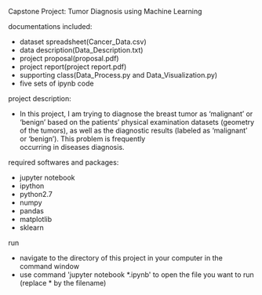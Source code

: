 Capstone Project: Tumor Diagnosis using Machine Learning

documentations included:
 - dataset spreadsheet(Cancer_Data.csv)
 - data description(Data_Description.txt)
 - project proposal(proposal.pdf)
 - project report(project report.pdf)
 - supporting class(Data_Process.py and Data_Visualization.py)
 - five sets of ipynb code
 
project description: 
 - In this project, I am trying to diagnose the breast tumor as ‘malignant’ or ‘benign’ based
   on the patients’ physical examination datasets (geometry of the tumors), as well as the
   diagnostic results (labeled as ‘malignant’ or ‘benign’). This problem is frequently  
   occurring in diseases diagnosis. 
 
required softwares and packages:
 - jupyter notebook
 - ipython
 - python2.7
 - numpy
 - pandas
 - matplotlib
 - sklearn
 
 run
  - navigate to the directory of this project in your computer in the command window
  - use command 'jupyter notebook *.ipynb' to open the file you want to run (replace * by the filename)
